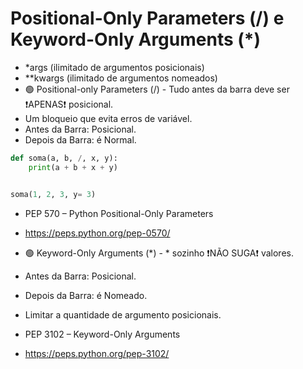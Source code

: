 # Positional-Only Parameters (/) e Keyword-Only Arguments (*)
- *args (ilimitado de argumentos posicionais)
- **kwargs (ilimitado de argumentos nomeados)
- 🟢 Positional-only Parameters (/) - Tudo antes da barra deve ser ❗️APENAS❗️ posicional.
- Um bloqueio que evita erros de variável.
- Antes da Barra: Posicional.
- Depois da Barra: é Normal.

```python
def soma(a, b, /, x, y):
    print(a + b + x + y)


soma(1, 2, 3, y= 3)
```

- PEP 570 – Python Positional-Only Parameters
- https://peps.python.org/pep-0570/


- 🟢 Keyword-Only Arguments (*) - * sozinho ❗️NÃO SUGA❗️ valores.
- Antes da Barra: Posicional.
- Depois da Barra: é Nomeado.
- Limitar a quantidade de argumento posicionais. 



- PEP 3102 – Keyword-Only Arguments
- https://peps.python.org/pep-3102/

